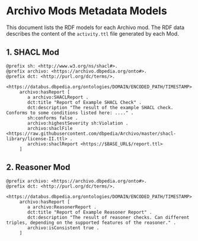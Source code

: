 # Archivo Mods Metadata Models

This document lists the RDF models for each Archivo mod. The RDF data describes the content of the `activity.ttl` file generated by each Mod.


## 1. SHACL Mod

```turtle
@prefix sh: <http://www.w3.org/ns/shacl#>.
@prefix archivo: <https://archivo.dbpedia.org/onto#>.
@prefix dct: <http://purl.org/dc/terms/>.

<https://databus.dbpedia.org/ontologies/DOMAIN/ENCODED_PATH/TIMESTAMP>
     archivo:hasReport [
        a archivo:SHACLReport .
        dct:title "Report of Example SHACL Check" .
        dct:description "The result of the example SHACL check. Conforms to some conditions listed here: ...." .
        sh:conforms false .
        archivo:highestSeverity sh:Violation .
        archivo:shaclFile <https://raw.githubusercontent.com/dbpedia/Archivo/master/shacl-library/license-II.ttl> .
        archivo:shaclReport <https://$BASE_URL$/report.ttl> 
     ] 
```

## 2. Reasoner Mod


```turtle
@prefix archivo: <https://archivo.dbpedia.org/onto#>.
@prefix dct: <http://purl.org/dc/terms/>.

<https://databus.dbpedia.org/ontologies/DOMAIN/ENCODED_PATH/TIMESTAMP>
     archivo:hasReport [
        a archivo:ReasonerReport .
        dct:title "Report of Example Reasoner Report" .
        dct:description "The result of reasoner checks. Can different triples, depending on the supported features of the reasoner." .
        archivo:isConsistent true .
     ]
```

